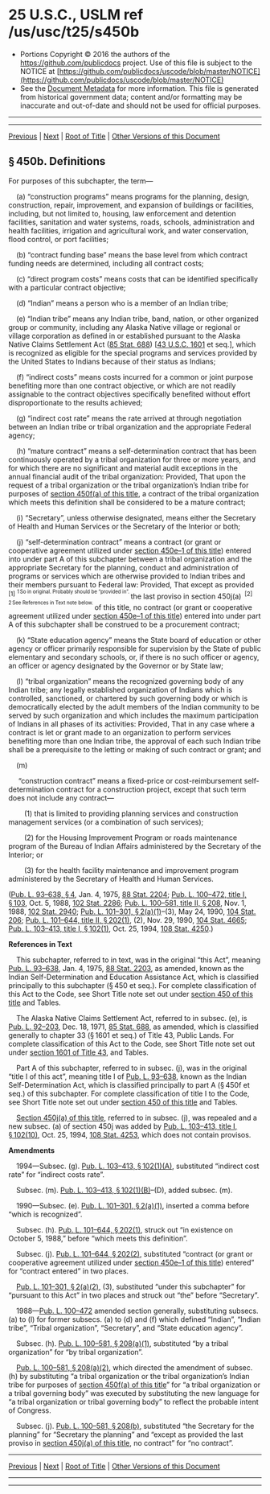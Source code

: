 ---
---

# 25 U.S.C., USLM ref /us/usc/t25/s450b

* Portions Copyright © 2016 the authors of the https://github.com/publicdocs project.
  Use of this file is subject to the NOTICE at [https://github.com/publicdocs/uscode/blob/master/NOTICE](https://github.com/publicdocs/uscode/blob/master/NOTICE)
* See the [Document Metadata](././../../../../..//README.md) for more information.
  This file is generated from historical government data; content and/or formatting may be inaccurate and out-of-date and should not be used for official purposes.

----------
----------

[Previous](./../../../../..//us/usc/t25/ch14/schII/m__us_usc_t25_s450a–1.md) | [Next](./../../../../..//us/usc/t25/ch14/schII/m__us_usc_t25_s450c.md) | [Root of Title](./../../../../../) | [Other Versions of this Document](https://publicdocs.github.io/go/links?ns=uslm&ref=%2Fus%2Fusc%2Ft25%2Fs450b)

## § 450b. Definitions

For purposes of this subchapter, the term—

    (a) “construction programs” means programs for the planning, design, construction, repair, improvement, and expansion of buildings or facilities, including, but not limited to, housing, law enforcement and detention facilities, sanitation and water systems, roads, schools, administration and health facilities, irrigation and agricultural work, and water conservation, flood control, or port facilities;

    (b) “contract funding base” means the base level from which contract funding needs are determined, including all contract costs;

    (c) “direct program costs” means costs that can be identified specifically with a particular contract objective;

    (d) “Indian” means a person who is a member of an Indian tribe;

    (e) “Indian tribe” means any Indian tribe, band, nation, or other organized group or community, including any Alaska Native village or regional or village corporation as defined in or established pursuant to the Alaska Native Claims Settlement Act ([85 Stat. 688][/us/stat/85/688]) \[[43 U.S.C. 1601][/us/usc/t43/s1601] et seq.\], which is recognized as eligible for the special programs and services provided by the United States to Indians because of their status as Indians;

    (f) “indirect costs” means costs incurred for a common or joint purpose benefiting more than one contract objective, or which are not readily assignable to the contract objectives specifically benefited without effort disproportionate to the results achieved;

    (g) “indirect cost rate” means the rate arrived at through negotiation between an Indian tribe or tribal organization and the appropriate Federal agency;

    (h) “mature contract” means a self-determination contract that has been continuously operated by a tribal organization for three or more years, and for which there are no significant and material audit exceptions in the annual financial audit of the tribal organization: Provided, That upon the request of a tribal organization or the tribal organization’s Indian tribe for purposes of [section 450f(a) of this title][/us/usc/t25/s450f/a], a contract of the tribal organization which meets this definition shall be considered to be a mature contract;

    (i) “Secretary”, unless otherwise designated, means either the Secretary of Health and Human Services or the Secretary of the Interior or both;

    (j) “self-determination contract” means a contract (or grant or cooperative agreement utilized under [section 450e–1 of this title][/us/usc/t25/s450e–1]) entered into under part A of this subchapter between a tribal organization and the appropriate Secretary for the planning, conduct and administration of programs or services which are otherwise provided to Indian tribes and their members pursuant to Federal law: Provided, That except as provided  <sup>\[1\]</sup>  <sup><sup> 1 So in original. Probably should be “provided in”. </sup></sup>  the last proviso in section 450j(a)  <sup>\[2\]</sup>  <sup><sup> 2 See References in Text note below. </sup></sup>  of this title, no contract (or grant or cooperative agreement utilized under [section 450e–1 of this title][/us/usc/t25/s450e–1]) entered into under part A of this subchapter shall be construed to be a procurement contract;

    (k) “State education agency” means the State board of education or other agency or officer primarily responsible for supervision by the State of public elementary and secondary schools, or, if there is no such officer or agency, an officer or agency designated by the Governor or by State law;

    (l) “tribal organization” means the recognized governing body of any Indian tribe; any legally established organization of Indians which is controlled, sanctioned, or chartered by such governing body or which is democratically elected by the adult members of the Indian community to be served by such organization and which includes the maximum participation of Indians in all phases of its activities: Provided, That in any case where a contract is let or grant made to an organization to perform services benefiting more than one Indian tribe, the approval of each such Indian tribe shall be a prerequisite to the letting or making of such contract or grant; and

    (m)

     “construction contract” means a fixed-price or cost-reimbursement self-determination contract for a construction project, except that such term does not include any contract—

        (1) that is limited to providing planning services and construction management services (or a combination of such services);

        (2) for the Housing Improvement Program or roads maintenance program of the Bureau of Indian Affairs administered by the Secretary of the Interior; or

        (3) for the health facility maintenance and improvement program administered by the Secretary of Health and Human Services.

([Pub. L. 93–638, § 4][/us/pl/93/638/s4], Jan. 4, 1975, [88 Stat. 2204][/us/stat/88/2204]; [Pub. L. 100–472, title I, § 103][/us/pl/100/472/s103], Oct. 5, 1988, [102 Stat. 2286][/us/stat/102/2286]; [Pub. L. 100–581, title II, § 208][/us/pl/100/581/s208], Nov. 1, 1988, [102 Stat. 2940][/us/stat/102/2940]; [Pub. L. 101–301, § 2(a)(1)][/us/pl/101/301/s2/a/1]–(3), May 24, 1990, [104 Stat. 206][/us/stat/104/206]; [Pub. L. 101–644, title II, § 202(1)][/us/pl/101/644/s202/1], (2), Nov. 29, 1990, [104 Stat. 4665][/us/stat/104/4665]; [Pub. L. 103–413, title I, § 102(1)][/us/pl/103/413/s102/1], Oct. 25, 1994, [108 Stat. 4250][/us/stat/108/4250].)

 __References in Text__ 

    This subchapter, referred to in text, was in the original “this Act”, meaning [Pub. L. 93–638][/us/pl/93/638], Jan. 4, 1975, [88 Stat. 2203][/us/stat/88/2203], as amended, known as the Indian Self-Determination and Education Assistance Act, which is classified principally to this subchapter (§ 450 et seq.). For complete classification of this Act to the Code, see Short Title note set out under [section 450 of this title][/us/usc/t25/s450] and Tables.

    The Alaska Native Claims Settlement Act, referred to in subsec. (e), is [Pub. L. 92–203][/us/pl/92/203], Dec. 18, 1971, [85 Stat. 688][/us/stat/85/688], as amended, which is classified generally to chapter 33 (§ 1601 et seq.) of Title 43, Public Lands. For complete classification of this Act to the Code, see Short Title note set out under [section 1601 of Title 43][/us/usc/t43/s1601], and Tables.

    Part A of this subchapter, referred to in subsec. (j), was in the original “title I of this act”, meaning title I of [Pub. L. 93–638][/us/pl/93/638], known as the Indian Self-Determination Act, which is classified principally to part A (§ 450f et seq.) of this subchapter. For complete classification of title I to the Code, see Short Title note set out under [section 450 of this title][/us/usc/t25/s450] and Tables.

    [Section 450j(a) of this title][/us/usc/t25/s450j/a], referred to in subsec. (j), was repealed and a new subsec. (a) of section 450j was added by [Pub. L. 103–413, title I, § 102(10)][/us/pl/103/413/s102/10], Oct. 25, 1994, [108 Stat. 4253][/us/stat/108/4253], which does not contain provisos.

 __Amendments__ 

    1994—Subsec. (g). [Pub. L. 103–413, § 102(1)(A)][/us/pl/103/413/s102/1/A], substituted “indirect cost rate” for “indirect costs rate”.

    Subsec. (m). [Pub. L. 103–413, § 102(1)(B)][/us/pl/103/413/s102/1/B]–(D), added subsec. (m).

    1990—Subsec. (e). [Pub. L. 101–301, § 2(a)(1)][/us/pl/101/301/s2/a/1], inserted a comma before “which is recognized”.

    Subsec. (h). [Pub. L. 101–644, § 202(1)][/us/pl/101/644/s202/1], struck out “in existence on October 5, 1988,” before “which meets this definition”.

    Subsec. (j). [Pub. L. 101–644, § 202(2)][/us/pl/101/644/s202/2], substituted “contract (or grant or cooperative agreement utilized under [section 450e–1 of this title][/us/usc/t25/s450e–1]) entered” for “contract entered” in two places.

    [Pub. L. 101–301, § 2(a)(2)][/us/pl/101/301/s2/a/2], (3), substituted “under this subchapter” for “pursuant to this Act” in two places and struck out “the” before “Secretary”.

    1988—[Pub. L. 100–472][/us/pl/100/472] amended section generally, substituting subsecs. (a) to (l) for former subsecs. (a) to (d) and (f) which defined “Indian”, “Indian tribe”, “Tribal organization”, “Secretary”, and “State education agency”.

    Subsec. (h). [Pub. L. 100–581, § 208(a)(1)][/us/pl/100/581/s208/a/1], substituted “by a tribal organization” for “by tribal organization”.

    [Pub. L. 100–581, § 208(a)(2)][/us/pl/100/581/s208/a/2], which directed the amendment of subsec. (h) by substituting “a tribal organization or the tribal organization’s Indian tribe for purposes of [section 450f(a) of this title][/us/usc/t25/s450f/a]” for “a tribal organization or a tribal governing body” was executed by substituting the new language for “a tribal organization or tribal governing body” to reflect the probable intent of Congress.

    Subsec. (j). [Pub. L. 100–581, § 208(b)][/us/pl/100/581/s208/b], substituted “the Secretary for the planning” for “Secretary the planning” and “except as provided the last proviso in [section 450j(a) of this title][/us/usc/t25/s450j/a], no contract” for “no contract”.

----------

[Previous](./../../../../..//us/usc/t25/ch14/schII/m__us_usc_t25_s450a–1.md) | [Next](./../../../../..//us/usc/t25/ch14/schII/m__us_usc_t25_s450c.md) | [Root of Title](./../../../../../) | [Other Versions of this Document](https://publicdocs.github.io/go/links?ns=uslm&ref=%2Fus%2Fusc%2Ft25%2Fs450b)

----------
----------

[/us/stat/85/688]: https://publicdocs.github.io/go/links?ns=uslm&ref=%2Fus%2Fstat%2F85%2F688
[/us/usc/t43/s1601]: https://publicdocs.github.io/go/links?ns=uslm&ref=%2Fus%2Fusc%2Ft43%2Fs1601
[/us/usc/t25/s450f/a]: https://publicdocs.github.io/go/links?ns=uslm&ref=%2Fus%2Fusc%2Ft25%2Fs450f%2Fa
[/us/usc/t25/s450e–1]: https://publicdocs.github.io/go/links?ns=uslm&ref=%2Fus%2Fusc%2Ft25%2Fs450e%E2%80%931
[/us/usc/t25/s450e–1]: https://publicdocs.github.io/go/links?ns=uslm&ref=%2Fus%2Fusc%2Ft25%2Fs450e%E2%80%931
[/us/pl/93/638/s4]: https://publicdocs.github.io/go/links?ns=uslm&ref=%2Fus%2Fpl%2F93%2F638%2Fs4
[/us/stat/88/2204]: https://publicdocs.github.io/go/links?ns=uslm&ref=%2Fus%2Fstat%2F88%2F2204
[/us/pl/100/472/s103]: https://publicdocs.github.io/go/links?ns=uslm&ref=%2Fus%2Fpl%2F100%2F472%2Fs103
[/us/stat/102/2286]: https://publicdocs.github.io/go/links?ns=uslm&ref=%2Fus%2Fstat%2F102%2F2286
[/us/pl/100/581/s208]: https://publicdocs.github.io/go/links?ns=uslm&ref=%2Fus%2Fpl%2F100%2F581%2Fs208
[/us/stat/102/2940]: https://publicdocs.github.io/go/links?ns=uslm&ref=%2Fus%2Fstat%2F102%2F2940
[/us/pl/101/301/s2/a/1]: https://publicdocs.github.io/go/links?ns=uslm&ref=%2Fus%2Fpl%2F101%2F301%2Fs2%2Fa%2F1
[/us/stat/104/206]: https://publicdocs.github.io/go/links?ns=uslm&ref=%2Fus%2Fstat%2F104%2F206
[/us/pl/101/644/s202/1]: https://publicdocs.github.io/go/links?ns=uslm&ref=%2Fus%2Fpl%2F101%2F644%2Fs202%2F1
[/us/stat/104/4665]: https://publicdocs.github.io/go/links?ns=uslm&ref=%2Fus%2Fstat%2F104%2F4665
[/us/pl/103/413/s102/1]: https://publicdocs.github.io/go/links?ns=uslm&ref=%2Fus%2Fpl%2F103%2F413%2Fs102%2F1
[/us/stat/108/4250]: https://publicdocs.github.io/go/links?ns=uslm&ref=%2Fus%2Fstat%2F108%2F4250
[/us/pl/93/638]: https://publicdocs.github.io/go/links?ns=uslm&ref=%2Fus%2Fpl%2F93%2F638
[/us/stat/88/2203]: https://publicdocs.github.io/go/links?ns=uslm&ref=%2Fus%2Fstat%2F88%2F2203
[/us/usc/t25/s450]: https://publicdocs.github.io/go/links?ns=uslm&ref=%2Fus%2Fusc%2Ft25%2Fs450
[/us/pl/92/203]: https://publicdocs.github.io/go/links?ns=uslm&ref=%2Fus%2Fpl%2F92%2F203
[/us/stat/85/688]: https://publicdocs.github.io/go/links?ns=uslm&ref=%2Fus%2Fstat%2F85%2F688
[/us/usc/t43/s1601]: https://publicdocs.github.io/go/links?ns=uslm&ref=%2Fus%2Fusc%2Ft43%2Fs1601
[/us/pl/93/638]: https://publicdocs.github.io/go/links?ns=uslm&ref=%2Fus%2Fpl%2F93%2F638
[/us/usc/t25/s450]: https://publicdocs.github.io/go/links?ns=uslm&ref=%2Fus%2Fusc%2Ft25%2Fs450
[/us/usc/t25/s450j/a]: https://publicdocs.github.io/go/links?ns=uslm&ref=%2Fus%2Fusc%2Ft25%2Fs450j%2Fa
[/us/pl/103/413/s102/10]: https://publicdocs.github.io/go/links?ns=uslm&ref=%2Fus%2Fpl%2F103%2F413%2Fs102%2F10
[/us/stat/108/4253]: https://publicdocs.github.io/go/links?ns=uslm&ref=%2Fus%2Fstat%2F108%2F4253
[/us/pl/103/413/s102/1/A]: https://publicdocs.github.io/go/links?ns=uslm&ref=%2Fus%2Fpl%2F103%2F413%2Fs102%2F1%2FA
[/us/pl/103/413/s102/1/B]: https://publicdocs.github.io/go/links?ns=uslm&ref=%2Fus%2Fpl%2F103%2F413%2Fs102%2F1%2FB
[/us/pl/101/301/s2/a/1]: https://publicdocs.github.io/go/links?ns=uslm&ref=%2Fus%2Fpl%2F101%2F301%2Fs2%2Fa%2F1
[/us/pl/101/644/s202/1]: https://publicdocs.github.io/go/links?ns=uslm&ref=%2Fus%2Fpl%2F101%2F644%2Fs202%2F1
[/us/pl/101/644/s202/2]: https://publicdocs.github.io/go/links?ns=uslm&ref=%2Fus%2Fpl%2F101%2F644%2Fs202%2F2
[/us/usc/t25/s450e–1]: https://publicdocs.github.io/go/links?ns=uslm&ref=%2Fus%2Fusc%2Ft25%2Fs450e%E2%80%931
[/us/pl/101/301/s2/a/2]: https://publicdocs.github.io/go/links?ns=uslm&ref=%2Fus%2Fpl%2F101%2F301%2Fs2%2Fa%2F2
[/us/pl/100/472]: https://publicdocs.github.io/go/links?ns=uslm&ref=%2Fus%2Fpl%2F100%2F472
[/us/pl/100/581/s208/a/1]: https://publicdocs.github.io/go/links?ns=uslm&ref=%2Fus%2Fpl%2F100%2F581%2Fs208%2Fa%2F1
[/us/pl/100/581/s208/a/2]: https://publicdocs.github.io/go/links?ns=uslm&ref=%2Fus%2Fpl%2F100%2F581%2Fs208%2Fa%2F2
[/us/usc/t25/s450f/a]: https://publicdocs.github.io/go/links?ns=uslm&ref=%2Fus%2Fusc%2Ft25%2Fs450f%2Fa
[/us/pl/100/581/s208/b]: https://publicdocs.github.io/go/links?ns=uslm&ref=%2Fus%2Fpl%2F100%2F581%2Fs208%2Fb
[/us/usc/t25/s450j/a]: https://publicdocs.github.io/go/links?ns=uslm&ref=%2Fus%2Fusc%2Ft25%2Fs450j%2Fa


